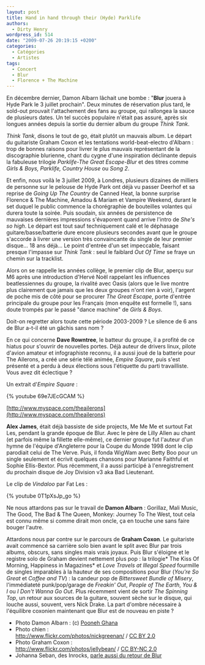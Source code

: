 ```yaml
---
layout: post
title: Hand in hand through their (Hyde) Parklife
authors:
  - Dirty Henry
wordpress_id: 514
date: "2009-07-26 20:19:15 +0200"
categories:
  - Catégories
  - Artistes
tags:
  - Concert
  - Blur
  - Florence + The Machine
---
```


En décembre dernier, Damon Albarn lâchait une bombe : "**Blur** jouera à Hyde
Park le 3 juillet prochain". Deux minutes de réservation plus tard, le sold-out
prouvait l'attachement des fans au groupe, qui rallongea la sauce de plusieurs
dates. Un tel succès populaire n'était pas assuré, après six longues années
depuis la sortie du dernier album du groupe _Think Tank_.

_Think Tank_, disons le tout de go, était plutôt un mauvais album. Le départ du
guitariste Graham Coxon et les tentations world-beat-electro d'Albarn : trop de
bonnes raisons pour livrer le plus mauvais représentant de la discographie
blurienne, chant du cygne d'une inspiration déclinante depuis la fabuleuse
trilogie _Parklife-The Great Escape-Blur_ et des titres comme _Girls & Boys,
Parklife, Country House_ ou _Song 2_.

<img327>

Et enfin, nous voilà le 3 juillet 2009, à Londres, plusieurs dizaines de
milliers de personne sur le pelouse de Hyde Park ont déjà vu passer Deerhof et
sa reprise de _Going Up The Country_ de Canned Heat, la bonne surprise Florence
& The Machine, Amadou & Mariam et Vampire Weekend, durant le set duquel le
public commence la chorégraphie de bouteilles volantes qui durera toute la
soirée. Puis soudain, six années de persistence de mauvaises dernières
impressions s'évaporent quand arrive l'intro de _She's so high_. Le départ est
tout sauf techniquement calé et le déphasage guitare/basse/batterie dure encore
plusieurs secondes avant que le groupe s'accorde à livrer une version très
convaincante du single de leur premier disque… 18 ans déjà… Le point d'entrée
d'un set impeccable, faisant presque l'impasse sur _Think Tank_ : seul le
faiblard _Out Of Time_ se fraye un chemin sur la tracklist.

<img328>

Alors on se rappelle les années collège, le premier clip de Blur, aperçu sur M6
après une introduction d'Hervé Noël rappelant les influences beatlessiennes du
groupe, la rivalité avec Oasis (alors que le live montre plus clairement que
jamais que les deux groupes n'ont rien à voir), l'argent de poche mis de côté
pour se procurer _The Great Escape_, porte d'entrée principale du groupe pour
les Français (mon enquête est formelle !), sans doute trompés par le passé
"dance machine" de _Girls & Boys_.

Doit-on regretter alors toute cette période 2003-2009 ? Le silence de 6 ans de
Blur a-t-il été un gâchis sans nom ?

En ce qui concerne **Dave Rowntree**, le batteur du groupe, il a profité de ce
hiatus pour s'ouvrir de nouvelles portes. Déjà auteur de drivers linux, pilote
d'avion amateur et infographiste reconnu, il a aussi joué de la batterie pour
The Ailerons, a créé une série télé animée, _Empire Square_, puis s'est présenté
et a perdu à deux élections sous l'étiquette du parti travailliste. Vous avez
dit éclectique ?

Un extrait d'_Empire Square_ :

{% youtube 69e7JEcGCAM %}

[http://www.myspace.com/theailerons](http://www.myspace.com/theailerons)

**Alex James**, était déjà bassiste de side projects, Me Me Me et surtout Fat
Les, pendant la grande époque de Blur. Avec le père de Lilly Allen au chant (et
parfois même la fillette elle-même), ce dernier groupe fut l'auteur d'un hymne
de l'équipe d'Angleterre pour la Coupe du Monde 1998 dont le clip parodiait
celui de The Verve. Puis, il fonda WigWam avec Betty Boo pour un single
seulement et écrivit quelques chansons pour Marianne Faithful et Sophie
Ellis-Bextor. Plus récemment, il a aussi participé à l'enregistrement du
prochain disque de Joy Division v3 aka Bad Lieutenant.

Le clip de _Vindaloo_ par Fat Les :

{% youtube 0T1pXsJp_go %}

Ne nous attardons pas sur le travail de **Damon Albarn** : Gorillaz, Mali Music,
The Good, The Bad & The Queen, Monkey: Journey To The West, tout cela est connu
même si comme dirait mon oncle, ça en touche une sans faire bouger l'autre.

Attardons nous par contre sur le parcours de **Graham Coxon**. Le guitariste
avait commencé sa carrière solo bien avant le split avec Blur par trois albums,
obscurs, sans singles mais vrais joyaux. Puis Blur s'éloigne et le registre solo
de Graham devient nettement plus pop : la trilogie* The Kiss Of Morning,
Happiness in Magazines* et _Love Travels at Illegal Speed_ fourmille de singles
imparables à la hauteur de ses compositions pour Blur (_You're So Great_ et
_Coffee and TV_) : la candeur pop de _Bittersweet Bundle of Misery_,
l'immédiateté punk/pop/garage de _Freakin' Out_, _People of The Earth_, _You &
I_ ou _I Don't Wanna Go Out_. Plus récemment vient de sortir _The Spinning Top_,
un retour aux sources de la guitare, souvent sèche sur le disque, qui louche
aussi, souvent, vers Nick Drake. La part d'ombre nécessaire à l'équilibre
coxonien maintenant que Blur est de nouveau en piste ?

- Photo Damon Albarn : (c) [Pooneh Ghana](http://www.flickr.com/photos/pooneh/)
- Photo chien :
  <div xmlns:cc="http://creativecommons.org/ns#" about="http://www.flickr.com/photos/nickgreenan/3687707587/"><a rel="cc:attributionURL" href="http://www.flickr.com/photos/nickgreenan/">http://www.flickr.com/photos/nickgreenan/</a>
  / <a rel="license" href="http://creativecommons.org/licenses/by/2.0/">CC BY
  2.0</a></div>
- Photo Graham Coxon :
  <div xmlns:cc="http://creativecommons.org/ns#" about="http://www.flickr.com/photos/jellybean/3683285292/"><a rel="cc:attributionURL" href="http://www.flickr.com/photos/jellybean/">http://www.flickr.com/photos/jellybean/</a>
  / <a rel="license" href="http://creativecommons.org/licenses/by-nc/2.0/">CC
  BY-NC 2.0</a></div>
- Johanna Seban, des Inrocks,
  [parle aussi du retour de Blur](http://www.lesinrocks.com/2009/07/08/musique/concerts/on-y-etait-le-retour-de-blur-1139175/)
